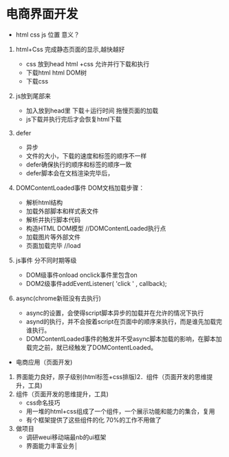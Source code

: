 # 电商界面开发

- html css js 位置 意义？
1. html+Css 完成静态页面的显示,越快越好
    - css 放到head html +css 允许并行下载和执行
    - 下载html html DOM树
    - 下载css

2. js放到尾部来
    - 加入放到head里 下载＋运行时间 拖慢页面的加载
    - js下载并执行完后才会恢复html下载

3. defer
    - 异步
    - 文件的大小，下载的速度和标签的顺序不一样
    - defer确保执行的顺序和标签的顺序一致
    - defer脚本会在文档渲染完毕后，

4. DOMContentLoaded事件  DOM文档加载步骤：
   - 解析html结构 
   - 加载外部脚本和样式表文件
   - 解析并执行脚本代码
   - 构造HTML DOM模型   //DOMContentLoaded执行点
   - 加载图片等外部文件
   - 页面加载完毕  //load


5. js事件 分不同时期等级
    - DOM级事件onload onclick事件里包含on
    - DOM2级事件addEventListener( 'click ' , callback);


6. async(chrome新班没有去执行)
    - async的设置，会使得script脚本异步的加载并在允许的情况下执行
    - asynd的执行，并不会按着script在页面中的顺序来执行，而是谁先加载完谁执行。
    - DOMContentLoaded事件的触发并不受async脚本加载的影响，在脚本加载完之前，就已经触发了DOMContentLoaded。



- 电商应用（页面开发)
1. 界面能力良好，原子级别(html标签+css排版)2．组件（页面开发的思维提升，工具)
2. 组件（页面开发的思维提升，工具)
    - css命名技巧
    - 用一堆的html+css组成了一个组件，一个展示功能和能力的集合，复用
    - 有个框架提供了这些组件的化 70%的工作不用做了
3. 做项目
    - 调研weui移动端最nb的ui框架
    - 界面能力丰富业务│
